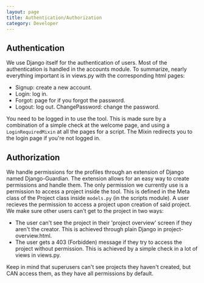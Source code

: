 ```yaml
---
layout: page
title: Authentication/Authorization
category: Developer
---
```

## Authentication

We use Django itself for the authentication of users. Most of the authentication is handled in the accounts module. To summarize, nearly everything important is in views.py with the corresponding html pages:
- Signup: create a new account.
- Login: log in.
- Forgot: page for if you forgot the password.
- Logout: log out.
ChangePassword: change the password.

You need to be logged in to use the tool. This is made sure by a combination of a simple check at the welcome page, and using a `LoginRequiredMixin` at all the pages for a script. The Mixin redirects you to the login page if you're not logged in.

## Authorization

We handle permissions for the profiles through an extension of Django named Django-Guardian. The extension allows for an easy way to create permissions and handle them.
The only permission we currently use is a permission to access a project inside the tool. This is defined in the Meta class of the Project class inside `models.py` (in the scripts module). A user recieves the permission to access a project upon creation of said project. We make sure other users can't get to the project in two ways:
- The user can't see the project in their 'project overview' screen if they aren't the creator. This is achieved through plain Django in project-overview.html.
- The user gets a 403 (Forbidden) message if they try to access the project without permission. This is achieved by a simple check in a lot of views in views.py.

Keep in mind that superusers can't see projects they haven't created, but CAN access them, as they have all permissions by default.
